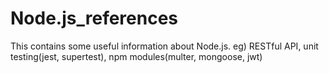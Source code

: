 # Node.js_references
This contains some useful information about Node.js. eg) RESTful API, unit testing(jest, supertest), npm modules(multer, mongoose, jwt)
